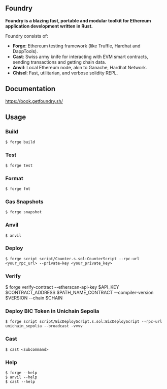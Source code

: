 ## Foundry

**Foundry is a blazing fast, portable and modular toolkit for Ethereum application development written in Rust.**

Foundry consists of:

-   **Forge**: Ethereum testing framework (like Truffle, Hardhat and DappTools).
-   **Cast**: Swiss army knife for interacting with EVM smart contracts, sending transactions and getting chain data.
-   **Anvil**: Local Ethereum node, akin to Ganache, Hardhat Network.
-   **Chisel**: Fast, utilitarian, and verbose solidity REPL.

## Documentation

https://book.getfoundry.sh/

## Usage

### Build

```shell
$ forge build
```

### Test

```shell
$ forge test
```

### Format

```shell
$ forge fmt
```

### Gas Snapshots

```shell
$ forge snapshot
```

### Anvil

```shell
$ anvil
```

### Deploy

```shell
$ forge script script/Counter.s.sol:CounterScript --rpc-url <your_rpc_url> --private-key <your_private_key>
```

### Verify
$ forge verify-contract --etherscan-api-key $API_KEY $CONTRACT_ADDRESS $PATH_NAME_CONTRACT --compiler-version $VERSION --chain $CHAIN

### Deploy BIC Token in Unichain Sepolia

```shell
$ forge script script/BicDeployScript.s.sol:BicDeployScript --rpc-url unichain_sepolia --broadcast -vvvv

```

### Cast

```shell
$ cast <subcommand>
```

### Help

```shell
$ forge --help
$ anvil --help
$ cast --help
```

